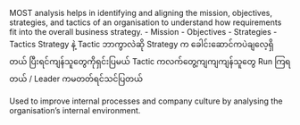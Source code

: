 MOST analysis helps in identifying and aligning the mission, objectives, strategies, and tactics of an organisation to understand how requirements fit into the overall business strategy.
	- Mission
	- Objectives
	- Strategies
	- Tactics
Strategy နဲ့ Tactic ဘာကွာလဲဆို Strategy က ခေါင်းဆောင်ကပဲချလေ့ရှိတယ်
ပြီးရင်ကျန်သူတွေကိုရှင်းပြမယ်
Tactic ကလက်တွေ့ကျကျကျန်သူတွေ Run ကြရတယ် / Leader ကမတတ်ရင်သင်ပြတယ်

Used to improve internal processes and company culture by analysing the organisation’s internal environment.